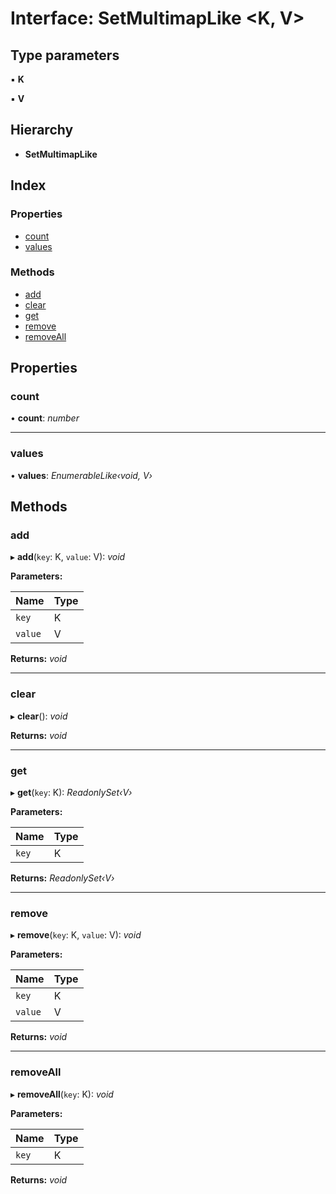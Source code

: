 
# Interface: SetMultimapLike <**K, V**>

## Type parameters

▪ **K**

▪ **V**

## Hierarchy

* **SetMultimapLike**

## Index

### Properties

* [count](setmultimaplike.md#count)
* [values](setmultimaplike.md#values)

### Methods

* [add](setmultimaplike.md#add)
* [clear](setmultimaplike.md#clear)
* [get](setmultimaplike.md#get)
* [remove](setmultimaplike.md#remove)
* [removeAll](setmultimaplike.md#removeall)

## Properties

###  count

• **count**: *number*

___

###  values

• **values**: *EnumerableLike‹void, V›*

## Methods

###  add

▸ **add**(`key`: K, `value`: V): *void*

**Parameters:**

Name | Type |
------ | ------ |
`key` | K |
`value` | V |

**Returns:** *void*

___

###  clear

▸ **clear**(): *void*

**Returns:** *void*

___

###  get

▸ **get**(`key`: K): *ReadonlySet‹V›*

**Parameters:**

Name | Type |
------ | ------ |
`key` | K |

**Returns:** *ReadonlySet‹V›*

___

###  remove

▸ **remove**(`key`: K, `value`: V): *void*

**Parameters:**

Name | Type |
------ | ------ |
`key` | K |
`value` | V |

**Returns:** *void*

___

###  removeAll

▸ **removeAll**(`key`: K): *void*

**Parameters:**

Name | Type |
------ | ------ |
`key` | K |

**Returns:** *void*
